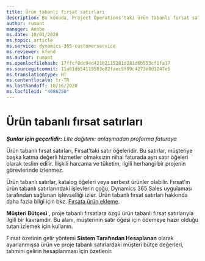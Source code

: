 ```yaml
---
title: Ürün tabanlı fırsat satırları
description: Bu konuda, Project Operations'taki ürün tabanlı fırsat satır öğeleri hakkında bilgiler sağlanmaktadır.
author: rumant
manager: Annbe
ms.date: 10/01/2020
ms.topic: article
ms.service: dynamics-365-customerservice
ms.reviewer: kfend
ms.author: rumant
ms.openlocfilehash: 17ffcf8dc94d42102115281d281d6b553cf1fa17
ms.sourcegitcommit: 11a61db54119503e82faec5f99c4273e8d1247e5
ms.translationtype: HT
ms.contentlocale: tr-TR
ms.lasthandoff: 10/16/2020
ms.locfileid: "4086250"
---
```

# <a name="product-based-opportunity-lines"></a>Ürün tabanlı fırsat satırları

_**Şunlar için geçerlidir:** Lite dağıtımı: anlaşmadan proforma faturaya_

Ürün tabanlı fırsat satırları, Fırsat'taki satır öğeleridir. Bu satırlar, müşteriye başka katma değerli hizmetler olmaksızın nihai faturada ayrı satır öğeleri olarak teslim edilir. İlişkili harcama ve tüketim, ilgili herhangi bir projenin görevlerinde izlenmez.

Ürün tabanlı satırlar, katalog öğeleri veya serbest ürünler olabilir. Fırsat'ın ürün tabanlı satırlarındaki işlevlerin çoğu, Dynamics 365 Sales uygulaması tarafından sağlanan işlevselliği izler. Ürün tabanlı fırsat satırları hakkında daha fazla bilgi için bkz. [Fırsata ürün ekleme](https://docs.microsoft.com/dynamics365/sales-enterprise/add-products-opportunity).

**Müşteri Bütçesi** , proje tabanlı fırsatlara özgü ürün tabanlı fırsat satırlarıyla ilgili bir kavramdır. Bu alanı, müşterinin satır öğesi için ödemeye hazır olduğu tutarı izlemek için kullanın.

Fırsat özetinin gelir yöntemi **Sistem Tarafından Hesaplanan** olarak ayarlanmışsa ürün ve proje tabanlı satırlardaki müşteri bütçe değerleri, tahmini gelirin hesaplanması için özetlenir.
